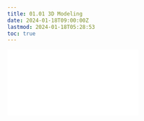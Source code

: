 ```yaml
---
title: 01.01 3D Modeling
date: 2024-01-18T09:00:00Z
lastmod: 2024-01-18T05:28:53
toc: true
---
```


![Link to included file content](../../../../3d-modeling/3d-modeling.md)
